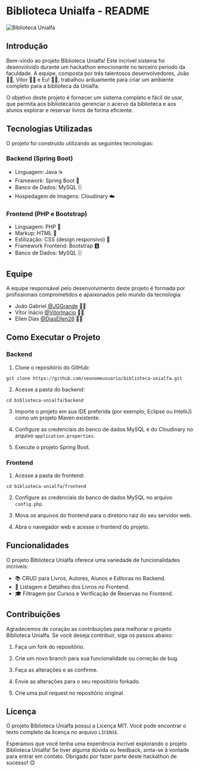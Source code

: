 # Biblioteca Unialfa - README

![Biblioteca Unialfa](https://s.tmimgcdn.com/scr/1200x750/214700/ilustracao-de-biblioteca-online-201060517-conceito-de-ilustracao-vetorial_214788-original.jpg)

## Introdução

Bem-vindo ao projeto Biblioteca Unialfa! Este incrível sistema foi desenvolvido durante um hackathon emocionante no terceiro período da faculdade. A equipe, composta por três talentosos desenvolvedores, João 🧑‍💻, Vitor 🧑‍💻 e Eu! 🧑‍💻, trabalhou arduamente para criar um ambiente completo para a biblioteca da Unialfa.

O objetivo deste projeto é fornecer um sistema completo e fácil de usar, que permita aos bibliotecários gerenciar o acervo da biblioteca e aos alunos explorar e reservar livros de forma eficiente.

## Tecnologias Utilizadas

O projeto foi construído utilizando as seguintes tecnologias:

### Backend (Spring Boot)

- Linguagem: Java ☕
- Framework: Spring Boot 🚀
- Banco de Dados: MySQL 🗄️
- Hospedagem de Imagens: Cloudinary ☁️

### Frontend (PHP e Bootstrap)

- Linguagem: PHP 🐘
- Markup: HTML 🧱
- Estilização: CSS (design responsivo) 🎨
- Framework Frontend: Bootstrap 🅱️
- Banco de Dados: MySQL 🗄️

## Equipe

A equipe responsável pelo desenvolvimento deste projeto é formada por profissionais comprometidos e apaixonados pelo mundo da tecnologia:

- João Gabriel [@JGGrande](https://github.com/JGGrande) 🧑‍💻
- Vitor Inácio [@VitorInacio](https://github.com/VitorInacio) 🧑‍💻
- Ellen Dias [@DiasEllen26](https://github.com/DiasEllen26) 🧑‍💻

## Como Executar o Projeto

### Backend

1. Clone o repositório do GitHub:

```
git clone https://github.com/seunomeusuario/biblioteca-unialfa.git
```

2. Acesse a pasta do backend:

```
cd biblioteca-unialfa/backend
```

3. Importe o projeto em sua IDE preferida (por exemplo, Eclipse ou IntelliJ) como um projeto Maven existente.

4. Configure as credenciais do banco de dados MySQL e do Cloudinary no arquivo `application.properties`.

5. Execute o projeto Spring Boot.

### Frontend

1. Acesse a pasta do frontend:

```
cd biblioteca-unialfa/frontend
```

2. Configure as credenciais do banco de dados MySQL no arquivo `config.php`.

3. Mova os arquivos do frontend para o diretório raiz do seu servidor web.

4. Abra o navegador web e acesse o frontend do projeto.

## Funcionalidades

O projeto Biblioteca Unialfa oferece uma variedade de funcionalidades incríveis:

- 📚 CRUD para Livros, Autores, Alunos e Editoras no Backend.
- 📖 Listagem e Detalhes dos Livros no Frontend.
- 🎓 Filtragem por Cursos e Verificação de Reservas no Frontend.

## Contribuições

Agradecemos de coração as contribuições para melhorar o projeto Biblioteca Unialfa. Se você deseja contribuir, siga os passos abaixo:

1. Faça um fork do repositório.

2. Crie um novo branch para sua funcionalidade ou correção de bug.

3. Faça as alterações e as confirme.

4. Envie as alterações para o seu repositório forkado.

5. Crie uma pull request no repositório original.

## Licença

O projeto Biblioteca Unialfa possui a Licença MIT. Você pode encontrar o texto completo da licença no arquivo `LICENSE`.

Esperamos que você tenha uma experiência incrível explorando o projeto Biblioteca Unialfa! Se tiver alguma dúvida ou feedback, sinta-se à vontade para entrar em contato. Obrigado por fazer parte deste hackathon de sucesso! 😊
